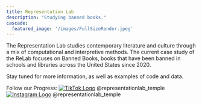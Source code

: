 ```yaml
---
title: Representation Lab
description: "Studying banned books."
cascade:
  featured_image: '/images/FullSizeRender.jpeg'
---
```

The Representation Lab studies contemporary literature and culture through a mix of computational and interpretive methods. The current case study of the ReLab focuses on Banned Books, books that have been banned in schools and libraries across the United States since 2020. 

Stay tuned for more information, as well as examples of code and data. 


Follow our Progress:
[![TikTok Logo](/images/TikTok-Logo.winecropped.png)](https://www.tiktok.com/@representationlab_temple?is_from_webapp=1&sender_device=pc) @representationlab_temple
[![Instagram Logo](/images/Instagram-Logo.png)](https://www.instagram.com/representationlab_temple/?igshid=MzRlODBiNWFlZA%3D%3D) @representationlab_temple
